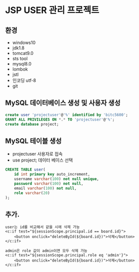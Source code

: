 # JSP USER 관리 프로젝트

## 환경

- windows10
- jdk1.8
- tomcat9.0
- sts tool
- mysql8.0
- lombok
- jstl
- 인코딩 utf-8
- git

## MySQL 데이터베이스 생성 및 사용자 생성
```sql
create user 'projectuser'@'%' identified by 'bitc5600';
GRANT ALL PRIVILEGES ON *.* TO 'projectuser'@'%';
create database project;
```

## MySQL 테이블 생성
- projectuser 사용자로 접속
- use project; 데이터 베이스 선택

```sql
CREATE TABLE user(
    id int primary key auto_increment,
    username varchar(100) not null unique,
    password varchar(100) not null,
    email varchar(100) not null,
    role varchar(20)
);
```

## 추가. 
```
user는 id를 비교해서 같을 시에 삭제 가능
<c:if test="${sessionScope.principal.id == board.id}">
    <button onclick="deleteById(${board.id})">삭제</button>
</c:if>

admin은 role 값이 admin이면 모두 삭제 가능
<c:if test="${sessionScope.principal.role eq 'admin'}">
    <button onclick="deleteById(${board.id})">삭제</button>
</c:if>
```                
